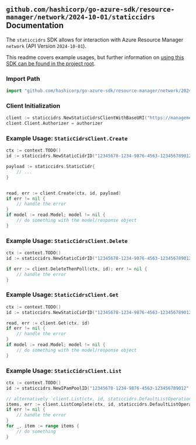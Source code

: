 
## `github.com/hashicorp/go-azure-sdk/resource-manager/network/2024-10-01/staticcidrs` Documentation

The `staticcidrs` SDK allows for interaction with Azure Resource Manager `network` (API Version `2024-10-01`).

This readme covers example usages, but further information on [using this SDK can be found in the project root](https://github.com/hashicorp/go-azure-sdk/tree/main/docs).

### Import Path

```go
import "github.com/hashicorp/go-azure-sdk/resource-manager/network/2024-10-01/staticcidrs"
```


### Client Initialization

```go
client := staticcidrs.NewStaticCidrsClientWithBaseURI("https://management.azure.com")
client.Client.Authorizer = authorizer
```


### Example Usage: `StaticCidrsClient.Create`

```go
ctx := context.TODO()
id := staticcidrs.NewStaticCidrID("12345678-1234-9876-4563-123456789012", "example-resource-group", "networkManagerName", "ipamPoolName", "staticCidrName")

payload := staticcidrs.StaticCidr{
	// ...
}


read, err := client.Create(ctx, id, payload)
if err != nil {
	// handle the error
}
if model := read.Model; model != nil {
	// do something with the model/response object
}
```


### Example Usage: `StaticCidrsClient.Delete`

```go
ctx := context.TODO()
id := staticcidrs.NewStaticCidrID("12345678-1234-9876-4563-123456789012", "example-resource-group", "networkManagerName", "ipamPoolName", "staticCidrName")

if err := client.DeleteThenPoll(ctx, id); err != nil {
	// handle the error
}
```


### Example Usage: `StaticCidrsClient.Get`

```go
ctx := context.TODO()
id := staticcidrs.NewStaticCidrID("12345678-1234-9876-4563-123456789012", "example-resource-group", "networkManagerName", "ipamPoolName", "staticCidrName")

read, err := client.Get(ctx, id)
if err != nil {
	// handle the error
}
if model := read.Model; model != nil {
	// do something with the model/response object
}
```


### Example Usage: `StaticCidrsClient.List`

```go
ctx := context.TODO()
id := staticcidrs.NewIPamPoolID("12345678-1234-9876-4563-123456789012", "example-resource-group", "networkManagerName", "ipamPoolName")

// alternatively `client.List(ctx, id, staticcidrs.DefaultListOperationOptions())` can be used to do batched pagination
items, err := client.ListComplete(ctx, id, staticcidrs.DefaultListOperationOptions())
if err != nil {
	// handle the error
}
for _, item := range items {
	// do something
}
```

